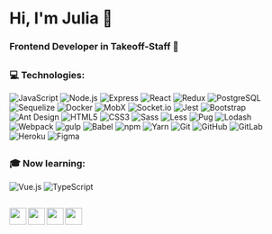 # Hi, I'm Julia :wave:

### Frontend Developer in Takeoff-Staff :construction_worker: 

##

### :computer: Technologies:

![JavaScript](https://img.shields.io/badge/-JavaScript-090909?style=for-the-badge&logo=javascript)
![Node.js](https://img.shields.io/badge/-Node.js-090909?style=for-the-badge&logo=nodedotjs)
![Express](https://img.shields.io/badge/-Express-090909?style=for-the-badge&logo=express)
![React](https://img.shields.io/badge/-React-090909?style=for-the-badge&logo=react)
![Redux](https://img.shields.io/badge/-Redux-090909?style=for-the-badge&logo=redux)
![PostgreSQL](https://img.shields.io/badge/-PostgreSQL-090909?style=for-the-badge&logo=postgresql)
![Sequelize](https://img.shields.io/badge/-Sequelize-090909?style=for-the-badge&logo=sequelize)
![Docker](https://img.shields.io/badge/-Docker-090909?style=for-the-badge&logo=docker)
![MobX](https://img.shields.io/badge/-MobX-090909?style=for-the-badge&logo=mobx)
![Socket.io](https://img.shields.io/badge/-Socket.io-090909?style=for-the-badge&logo=socketdotio)
![Jest](https://img.shields.io/badge/-Jest-090909?style=for-the-badge&logo=jest)
![Bootstrap](https://img.shields.io/badge/-Bootstrap-090909?style=for-the-badge&logo=bootstrap)
![Ant Design](https://img.shields.io/badge/-AntDesign-090909?style=for-the-badge&logo=antdesign)
![HTML5](https://img.shields.io/badge/-HTML5-090909?style=for-the-badge&logo=html5)
![CSS3](https://img.shields.io/badge/-CSS3-090909?style=for-the-badge&logo=css3)
![Sass](https://img.shields.io/badge/-Sass-090909?style=for-the-badge&logo=sass)
![Less](https://img.shields.io/badge/-Less-090909?style=for-the-badge&logo=less)
![Pug](https://img.shields.io/badge/-Pug-090909?style=for-the-badge&logo=pug)
![Lodash](https://img.shields.io/badge/-Lodash-090909?style=for-the-badge&logo=lodash)
![Webpack](https://img.shields.io/badge/-Webpack-090909?style=for-the-badge&logo=webpack)
![gulp](https://img.shields.io/badge/-gulp-090909?style=for-the-badge&logo=gulp)
![Babel](https://img.shields.io/badge/-Babel-090909?style=for-the-badge&logo=babel)
![npm](https://img.shields.io/badge/-npm-090909?style=for-the-badge&logo=npm)
![Yarn](https://img.shields.io/badge/-Yarn-090909?style=for-the-badge&logo=yarn)
![Git](https://img.shields.io/badge/-Git-090909?style=for-the-badge&logo=git)
![GitHub](https://img.shields.io/badge/-GitHub-090909?style=for-the-badge&logo=github)
![GitLab](https://img.shields.io/badge/-GitLab-090909?style=for-the-badge&logo=gitlab)
![Heroku](https://img.shields.io/badge/-Heroku-090909?style=for-the-badge&logo=heroku)
![Figma](https://img.shields.io/badge/-Figma-090909?style=for-the-badge&logo=figma)

##

### :mortar_board: Now learning:

![Vue.js](https://img.shields.io/badge/-Vue.js-f6f8fa?style=for-the-badge&logo=vuedotjs)
![TypeScript](https://img.shields.io/badge/-TypeScript-f6f8fa?style=for-the-badge&logo=typescript)

##

<a href="mailto:j.nabiulina@yandex.ru">
  <img align="left" width="30px" src="https://cdn0.iconfinder.com/data/icons/eon-social-media-contact-info-2/32/mail_email_e-mail_letter-1024.png" />
</a>

<a href="https://t.me/juliamarta">
  <img align="left" width="30px" src="https://cdn0.iconfinder.com/data/icons/eon-social-media-contact-info-2/32/telegram_social_media_network_chat-1024.png" />
</a>

<a href="https://discordapp.com/users/912241785168855080">
  <img align="left" width="30px" src="https://cdn0.iconfinder.com/data/icons/eon-social-media-contact-info-2/32/discord_group_forum_message-1024.png" />
</a>

<a href="https://vk.com/collector_marta">
  <img align="left" width="30px" src="https://cdn0.iconfinder.com/data/icons/eon-social-media-contact-info-2/32/vk_vkontakte_media_social-1024.png" />
</a>




	

 

